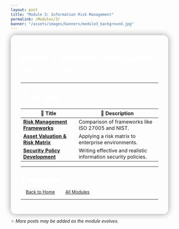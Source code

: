 ```yaml
---
layout: post
title: "Module 3: Information Risk Management"
permalink: /Modules/3/
banner: "/assets/images/banners/module3_background.jpg"
---
```


<section style="background-image: url('/assets/images/banners/module3_background.jpg'); background-size: cover; padding: 2rem; color: white; border-radius: 1rem; box-shadow: 0 0 20px rgba(0,0,0,0.4);">

# 📘 Module 3: Information Risk Management

Explore the key concepts, practices, and reflections covered in this module. Below is a list of posts with summaries.

---

## 📚 Post Index

| 📄 Title | 📝 Description |
|---------|----------------|
| [**Risk Management Frameworks**](./Risk_Management_Frameworks.md) | Comparison of frameworks like ISO 27005 and NIST. |
| [**Asset Valuation & Risk Matrix**](./Asset_Valuation_&_Risk_Matrix.md) | Applying a risk matrix to enterprise environments. |
| [**Security Policy Development**](./Security_Policy_Development.md) | Writing effective and realistic information security policies. |

---

## 🧭 Navigation

🔙 [Back to Home](/) &nbsp;|&nbsp; 🔗 [All Modules](/categories.html)

---

</section>

*✨ More posts may be added as the module evolves.*
